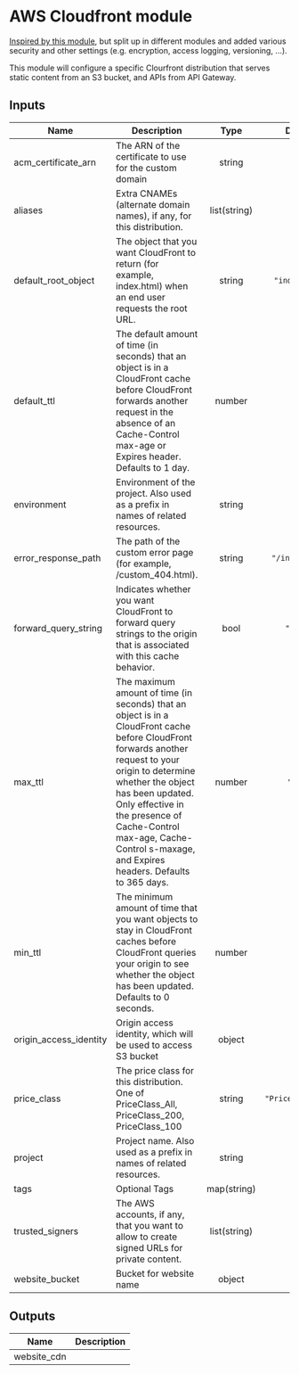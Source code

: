 # AWS Cloudfront module

[Inspired by this module](https://github.com/ringods/terraform-website-s3-cloudfront-route53), but split up in different modules and added various security and other settings (e.g. encryption, access logging, versioning, ...).

This module will configure a specific Clourfront distribution that serves static content from an S3 bucket, and APIs from API Gateway.

<!-- BEGINNING OF PRE-COMMIT-TERRAFORM DOCS HOOK -->
## Inputs

| Name | Description | Type | Default | Required |
|------|-------------|:----:|:-----:|:-----:|
| acm\_certificate\_arn | The ARN of the certificate to use for the custom domain | string | n/a | yes |
| aliases | Extra CNAMEs (alternate domain names), if any, for this distribution. | list(string) | `[]` | no |
| default\_root\_object | The object that you want CloudFront to return (for example, index.html) when an end user requests the root URL. | string | `"index.html"` | no |
| default\_ttl | The default amount of time (in seconds) that an object is in a CloudFront cache before CloudFront forwards another request in the absence of an Cache-Control max-age or Expires header. Defaults to 1 day. | number | `"300"` | no |
| environment | Environment of the project. Also used as a prefix in names of related resources. | string | n/a | yes |
| error\_response\_path | The path of the custom error page (for example, /custom_404.html). | string | `"/index.html"` | no |
| forward\_query\_string | Indicates whether you want CloudFront to forward query strings to the origin that is associated with this cache behavior. | bool | `"false"` | no |
| max\_ttl | The maximum amount of time (in seconds) that an object is in a CloudFront cache before CloudFront forwards another request to your origin to determine whether the object has been updated. Only effective in the presence of Cache-Control max-age, Cache-Control s-maxage, and Expires headers. Defaults to 365 days. | number | `"3600"` | no |
| min\_ttl | The minimum amount of time that you want objects to stay in CloudFront caches before CloudFront queries your origin to see whether the object has been updated. Defaults to 0 seconds. | number | `"0"` | no |
| origin\_access\_identity | Origin access identity, which will be used to access S3 bucket | object | n/a | yes |
| price\_class | The price class for this distribution. One of PriceClass_All, PriceClass_200, PriceClass_100 | string | `"PriceClass_100"` | no |
| project | Project name. Also used as a prefix in names of related resources. | string | n/a | yes |
| tags | Optional Tags | map(string) | `{}` | no |
| trusted\_signers | The AWS accounts, if any, that you want to allow to create signed URLs for private content. | list(string) | `[]` | no |
| website\_bucket | Bucket for website name | object | n/a | yes |

## Outputs

| Name | Description |
|------|-------------|
| website\_cdn |  |

<!-- END OF PRE-COMMIT-TERRAFORM DOCS HOOK -->
